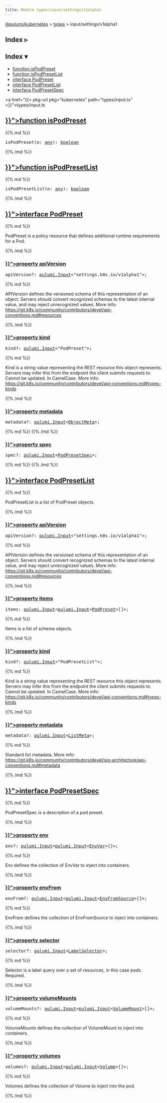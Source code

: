 ```yaml
---
title: Module types/input/settings/v1alpha1
---
```


<!-- WARNING: this page was generated by a tool. Do not edit it by hand. -->
<!-- To change it, please see https://github.com/pulumi/docs/tree/master/tools/tscdocgen. -->

<a href="../../">@pulumi/kubernetes</a> &gt; <a href="../">types</a> &gt; input/settings/v1alpha1

<div class="toggleVisible">
<div class="collapsed">
<h2 class="pdoc-module-header toggleButton" title="Click to show Index">Index ▹</h2>
</div>
<div class="expanded">
<h2 class="pdoc-module-header toggleButton" title="Click to hide Index">Index ▾</h2>
<div class="pdoc-module-contents">
<ul>
<li><a href="#isPodPreset">function isPodPreset</a></li>
<li><a href="#isPodPresetList">function isPodPresetList</a></li>
<li><a href="#PodPreset">interface PodPreset</a></li>
<li><a href="#PodPresetList">interface PodPresetList</a></li>
<li><a href="#PodPresetSpec">interface PodPresetSpec</a></li>
</ul>

<a href="{{< pkg-url pkg="kubernetes" path="types/input.ts" >}}">types/input.ts</a> 
</div>
</div>
</div>


<h2 class="pdoc-module-header" id="isPodPreset">
<a class="pdoc-member-name" href="{{< pkg-url pkg="kubernetes" path="types/input.ts#L20884" >}}">function <b>isPodPreset</b></a>
</h2>
<div class="pdoc-module-contents">
{{% md %}}

<pre class="highlight"><span class='kd'></span>isPodPreset(o: <span class='kd'><a href='https://www.typescriptlang.org/docs/handbook/basic-types.html#any'>any</a></span>): <span class='kd'><a href='https://developer.mozilla.org/en-US/docs/Web/JavaScript/Reference/Global_Objects/Boolean'>boolean</a></span></pre>

{{% /md %}}
</div>
<h2 class="pdoc-module-header" id="isPodPresetList">
<a class="pdoc-member-name" href="{{< pkg-url pkg="kubernetes" path="types/input.ts#L20921" >}}">function <b>isPodPresetList</b></a>
</h2>
<div class="pdoc-module-contents">
{{% md %}}

<pre class="highlight"><span class='kd'></span>isPodPresetList(o: <span class='kd'><a href='https://www.typescriptlang.org/docs/handbook/basic-types.html#any'>any</a></span>): <span class='kd'><a href='https://developer.mozilla.org/en-US/docs/Web/JavaScript/Reference/Global_Objects/Boolean'>boolean</a></span></pre>

{{% /md %}}
</div>
<h2 class="pdoc-module-header" id="PodPreset">
<a class="pdoc-member-name" href="{{< pkg-url pkg="kubernetes" path="types/input.ts#L20859" >}}">interface <b>PodPreset</b></a>
</h2>
<div class="pdoc-module-contents">
{{% md %}}

PodPreset is a policy resource that defines additional runtime requirements for a Pod.

{{% /md %}}
<h3 class="pdoc-member-header" id="PodPreset-apiVersion">
<a class="pdoc-child-name" href="{{< pkg-url pkg="kubernetes" path="types/input.ts#L20866" >}}">property <b>apiVersion</b></a>
</h3>
<div class="pdoc-member-contents">
<pre class="highlight"><span class='kd'></span>apiVersion?: <a href='/docs/reference/pkg/nodejs/pulumi/pulumi/#Input'>pulumi.Input</a>&lt;<span class='s2'>"settings.k8s.io/v1alpha1"</span>&gt;;</pre>
{{% md %}}

APIVersion defines the versioned schema of this representation of an object. Servers should
convert recognized schemas to the latest internal value, and may reject unrecognized
values. More info:
https://git.k8s.io/community/contributors/devel/api-conventions.md#resources

{{% /md %}}
</div>
<h3 class="pdoc-member-header" id="PodPreset-kind">
<a class="pdoc-child-name" href="{{< pkg-url pkg="kubernetes" path="types/input.ts#L20874" >}}">property <b>kind</b></a>
</h3>
<div class="pdoc-member-contents">
<pre class="highlight"><span class='kd'></span>kind?: <a href='/docs/reference/pkg/nodejs/pulumi/pulumi/#Input'>pulumi.Input</a>&lt;<span class='s2'>"PodPreset"</span>&gt;;</pre>
{{% md %}}

Kind is a string value representing the REST resource this object represents. Servers may
infer this from the endpoint the client submits requests to. Cannot be updated. In
CamelCase. More info:
https://git.k8s.io/community/contributors/devel/api-conventions.md#types-kinds

{{% /md %}}
</div>
<h3 class="pdoc-member-header" id="PodPreset-metadata">
<a class="pdoc-child-name" href="{{< pkg-url pkg="kubernetes" path="types/input.ts#L20877" >}}">property <b>metadata</b></a>
</h3>
<div class="pdoc-member-contents">
<pre class="highlight"><span class='kd'></span>metadata?: <a href='/docs/reference/pkg/nodejs/pulumi/pulumi/#Input'>pulumi.Input</a>&lt;<a href='#ObjectMeta'>ObjectMeta</a>&gt;;</pre>
{{% md %}}
{{% /md %}}
</div>
<h3 class="pdoc-member-header" id="PodPreset-spec">
<a class="pdoc-child-name" href="{{< pkg-url pkg="kubernetes" path="types/input.ts#L20880" >}}">property <b>spec</b></a>
</h3>
<div class="pdoc-member-contents">
<pre class="highlight"><span class='kd'></span>spec?: <a href='/docs/reference/pkg/nodejs/pulumi/pulumi/#Input'>pulumi.Input</a>&lt;<a href='#PodPresetSpec'>PodPresetSpec</a>&gt;;</pre>
{{% md %}}
{{% /md %}}
</div>
</div>
<h2 class="pdoc-module-header" id="PodPresetList">
<a class="pdoc-member-name" href="{{< pkg-url pkg="kubernetes" path="types/input.ts#L20891" >}}">interface <b>PodPresetList</b></a>
</h2>
<div class="pdoc-module-contents">
{{% md %}}

PodPresetList is a list of PodPreset objects.

{{% /md %}}
<h3 class="pdoc-member-header" id="PodPresetList-apiVersion">
<a class="pdoc-child-name" href="{{< pkg-url pkg="kubernetes" path="types/input.ts#L20903" >}}">property <b>apiVersion</b></a>
</h3>
<div class="pdoc-member-contents">
<pre class="highlight"><span class='kd'></span>apiVersion?: <a href='/docs/reference/pkg/nodejs/pulumi/pulumi/#Input'>pulumi.Input</a>&lt;<span class='s2'>"settings.k8s.io/v1alpha1"</span>&gt;;</pre>
{{% md %}}

APIVersion defines the versioned schema of this representation of an object. Servers should
convert recognized schemas to the latest internal value, and may reject unrecognized
values. More info:
https://git.k8s.io/community/contributors/devel/api-conventions.md#resources

{{% /md %}}
</div>
<h3 class="pdoc-member-header" id="PodPresetList-items">
<a class="pdoc-child-name" href="{{< pkg-url pkg="kubernetes" path="types/input.ts#L20895" >}}">property <b>items</b></a>
</h3>
<div class="pdoc-member-contents">
<pre class="highlight"><span class='kd'></span>items: <a href='/docs/reference/pkg/nodejs/pulumi/pulumi/#Input'>pulumi.Input</a>&lt;<a href='/docs/reference/pkg/nodejs/pulumi/pulumi/#Input'>pulumi.Input</a>&lt;<a href='#PodPreset'>PodPreset</a>&gt;[]&gt;;</pre>
{{% md %}}

Items is a list of schema objects.

{{% /md %}}
</div>
<h3 class="pdoc-member-header" id="PodPresetList-kind">
<a class="pdoc-child-name" href="{{< pkg-url pkg="kubernetes" path="types/input.ts#L20911" >}}">property <b>kind</b></a>
</h3>
<div class="pdoc-member-contents">
<pre class="highlight"><span class='kd'></span>kind?: <a href='/docs/reference/pkg/nodejs/pulumi/pulumi/#Input'>pulumi.Input</a>&lt;<span class='s2'>"PodPresetList"</span>&gt;;</pre>
{{% md %}}

Kind is a string value representing the REST resource this object represents. Servers may
infer this from the endpoint the client submits requests to. Cannot be updated. In
CamelCase. More info:
https://git.k8s.io/community/contributors/devel/api-conventions.md#types-kinds

{{% /md %}}
</div>
<h3 class="pdoc-member-header" id="PodPresetList-metadata">
<a class="pdoc-child-name" href="{{< pkg-url pkg="kubernetes" path="types/input.ts#L20917" >}}">property <b>metadata</b></a>
</h3>
<div class="pdoc-member-contents">
<pre class="highlight"><span class='kd'></span>metadata?: <a href='/docs/reference/pkg/nodejs/pulumi/pulumi/#Input'>pulumi.Input</a>&lt;<a href='#ListMeta'>ListMeta</a>&gt;;</pre>
{{% md %}}

Standard list metadata. More info:
https://git.k8s.io/community/contributors/devel/sig-architecture/api-conventions.md#metadata

{{% /md %}}
</div>
</div>
<h2 class="pdoc-module-header" id="PodPresetSpec">
<a class="pdoc-member-name" href="{{< pkg-url pkg="kubernetes" path="types/input.ts#L20928" >}}">interface <b>PodPresetSpec</b></a>
</h2>
<div class="pdoc-module-contents">
{{% md %}}

PodPresetSpec is a description of a pod preset.

{{% /md %}}
<h3 class="pdoc-member-header" id="PodPresetSpec-env">
<a class="pdoc-child-name" href="{{< pkg-url pkg="kubernetes" path="types/input.ts#L20932" >}}">property <b>env</b></a>
</h3>
<div class="pdoc-member-contents">
<pre class="highlight"><span class='kd'></span>env?: <a href='/docs/reference/pkg/nodejs/pulumi/pulumi/#Input'>pulumi.Input</a>&lt;<a href='/docs/reference/pkg/nodejs/pulumi/pulumi/#Input'>pulumi.Input</a>&lt;<a href='#EnvVar'>EnvVar</a>&gt;[]&gt;;</pre>
{{% md %}}

Env defines the collection of EnvVar to inject into containers.

{{% /md %}}
</div>
<h3 class="pdoc-member-header" id="PodPresetSpec-envFrom">
<a class="pdoc-child-name" href="{{< pkg-url pkg="kubernetes" path="types/input.ts#L20937" >}}">property <b>envFrom</b></a>
</h3>
<div class="pdoc-member-contents">
<pre class="highlight"><span class='kd'></span>envFrom?: <a href='/docs/reference/pkg/nodejs/pulumi/pulumi/#Input'>pulumi.Input</a>&lt;<a href='/docs/reference/pkg/nodejs/pulumi/pulumi/#Input'>pulumi.Input</a>&lt;<a href='#EnvFromSource'>EnvFromSource</a>&gt;[]&gt;;</pre>
{{% md %}}

EnvFrom defines the collection of EnvFromSource to inject into containers.

{{% /md %}}
</div>
<h3 class="pdoc-member-header" id="PodPresetSpec-selector">
<a class="pdoc-child-name" href="{{< pkg-url pkg="kubernetes" path="types/input.ts#L20942" >}}">property <b>selector</b></a>
</h3>
<div class="pdoc-member-contents">
<pre class="highlight"><span class='kd'></span>selector?: <a href='/docs/reference/pkg/nodejs/pulumi/pulumi/#Input'>pulumi.Input</a>&lt;<a href='#LabelSelector'>LabelSelector</a>&gt;;</pre>
{{% md %}}

Selector is a label query over a set of resources, in this case pods. Required.

{{% /md %}}
</div>
<h3 class="pdoc-member-header" id="PodPresetSpec-volumeMounts">
<a class="pdoc-child-name" href="{{< pkg-url pkg="kubernetes" path="types/input.ts#L20947" >}}">property <b>volumeMounts</b></a>
</h3>
<div class="pdoc-member-contents">
<pre class="highlight"><span class='kd'></span>volumeMounts?: <a href='/docs/reference/pkg/nodejs/pulumi/pulumi/#Input'>pulumi.Input</a>&lt;<a href='/docs/reference/pkg/nodejs/pulumi/pulumi/#Input'>pulumi.Input</a>&lt;<a href='#VolumeMount'>VolumeMount</a>&gt;[]&gt;;</pre>
{{% md %}}

VolumeMounts defines the collection of VolumeMount to inject into containers.

{{% /md %}}
</div>
<h3 class="pdoc-member-header" id="PodPresetSpec-volumes">
<a class="pdoc-child-name" href="{{< pkg-url pkg="kubernetes" path="types/input.ts#L20952" >}}">property <b>volumes</b></a>
</h3>
<div class="pdoc-member-contents">
<pre class="highlight"><span class='kd'></span>volumes?: <a href='/docs/reference/pkg/nodejs/pulumi/pulumi/#Input'>pulumi.Input</a>&lt;<a href='/docs/reference/pkg/nodejs/pulumi/pulumi/#Input'>pulumi.Input</a>&lt;<a href='#Volume'>Volume</a>&gt;[]&gt;;</pre>
{{% md %}}

Volumes defines the collection of Volume to inject into the pod.

{{% /md %}}
</div>
</div>
